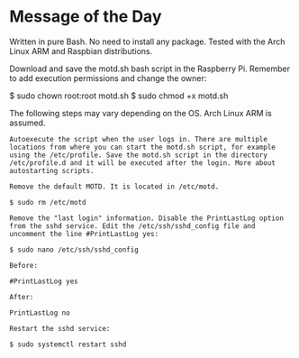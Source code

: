 # Message of the Day

Written in pure Bash. No need to install any package. Tested with the Arch Linux ARM and Raspbian distributions.

Download and save the motd.sh bash script in the Raspberry Pi. Remember to add execution permissions and change the owner:

$ sudo chown root:root motd.sh
$ sudo chmod +x motd.sh

The following steps may vary depending on the OS. Arch Linux ARM is assumed.

    Autoexecute the script when the user logs in. There are multiple locations from where you can start the motd.sh script, for example using the /etc/profile. Save the motd.sh script in the directory /etc/profile.d and it will be executed after the login. More about autostarting scripts.

    Remove the default MOTD. It is located in /etc/motd.

    $ sudo rm /etc/motd

    Remove the "last login" information. Disable the PrintLastLog option from the sshd service. Edit the /etc/ssh/sshd_config file and uncomment the line #PrintLastLog yes:

    $ sudo nano /etc/ssh/sshd_config

    Before:

    #PrintLastLog yes

    After:

    PrintLastLog no

    Restart the sshd service:

    $ sudo systemctl restart sshd

